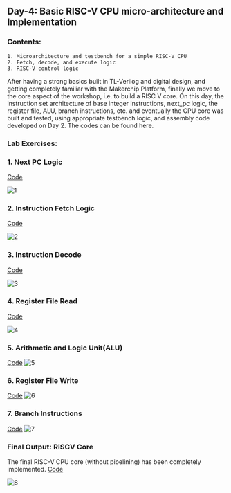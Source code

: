 ## Day-4: Basic RISC-V CPU micro-architecture and Implementation

### Contents:
```
1. Microarchitecture and testbench for a simple RISC-V CPU
2. Fetch, decode, and execute logic
3. RISC-V control logic
```

After having a strong basics built in TL-Verilog and digital design, and getting completely familiar with the Makerchip Platform, finally we move to the core aspect of the workshop, i.e. to build a RISC V core. On this day, the instruction set architecture of base integer instructions, next_pc logic, the register file, ALU, branch instructions, etc. and eventually the CPU core was built and tested, using appropriate testbench logic, and assembly code developed on Day 2. The codes can be found here.

### Lab Exercises:
### 1. Next PC Logic
[Code](https://github.com/priyankajoshi31/RISC-V-MYTH-Workshop/blob/main/code/day4/Next_PC.v)

![1](https://user-images.githubusercontent.com/73126590/96648863-a9604400-134d-11eb-8304-27f56991d556.PNG)

### 2. Instruction Fetch Logic
[Code](https://github.com/priyankajoshi31/RISC-V-MYTH-Workshop/blob/main/code/day4/fetch_logic2.v)

![2](https://user-images.githubusercontent.com/73126590/96648907-bd0baa80-134d-11eb-8e3c-74d334b6d5db.PNG)

### 3. Instruction Decode
[Code](https://github.com/priyankajoshi31/RISC-V-MYTH-Workshop/blob/main/code/day4/Instruction_decode.v)

![3](https://user-images.githubusercontent.com/73126590/96648949-cdbc2080-134d-11eb-8ef0-9517ae531d88.png)

### 4. Register File Read
[Code](https://github.com/priyankajoshi31/RISC-V-MYTH-Workshop/blob/main/code/day4/Register_read2.v)

![4](https://user-images.githubusercontent.com/73126590/96648956-d0b71100-134d-11eb-82ab-7cf31c67742e.png)

### 5. Arithmetic and Logic Unit(ALU)
[Code](https://github.com/priyankajoshi31/RISC-V-MYTH-Workshop/blob/main/code/day4/ALU.v)
![5](https://user-images.githubusercontent.com/73126590/96649024-f217fd00-134d-11eb-8834-10ad765ca3d6.png)

### 6. Register File Write
[Code](https://github.com/priyankajoshi31/RISC-V-MYTH-Workshop/blob/main/code/day4/Register_write.v)
![6](https://user-images.githubusercontent.com/73126590/96649032-f6441a80-134d-11eb-9b54-f17776ace620.png)

### 7. Branch Instructions
[Code](https://github.com/priyankajoshi31/RISC-V-MYTH-Workshop/blob/main/code/day4/branch_instr2.v)
![7](https://user-images.githubusercontent.com/73126590/96649039-f9d7a180-134d-11eb-9ced-f25f494fb6cc.png)

### Final Output: RISCV Core
The final RISC-V CPU core (without pipelining) has been completely implemented.
[Code](https://github.com/priyankajoshi31/RISC-V-MYTH-Workshop/blob/main/code/day4/final_code.v)

![8](https://user-images.githubusercontent.com/73126590/96649044-fc39fb80-134d-11eb-9e77-eb62e76aa828.png)
